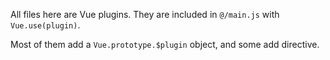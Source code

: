 All files here are Vue plugins. They are included in `@/main.js` with `Vue.use(plugin)`.

Most of them add a `Vue.prototype.$plugin` object, and some add directive.

